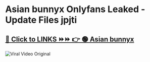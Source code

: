 
 # Asian bunnyx Onlyfans Leaked - Update Files jpjti

## <h2><a href="https://clipsfans.com/Asian_bunnyx&ref=git">🔗 Click to LINKS ⏩⏩ 👉 🟢 Asian bunnyx </a></h2>

<a href="https://clipsfans.com/Asian_bunnyx&ref=git" rel="nofollow" data-target="animated-image.originalLink"><img src="https://i.ibb.co.com/xMMVF88/686577567.gif" alt="Viral Video Original" style="max-width: 100%; display: inline-block;" data-target="animated-image.originalImage"></a>

